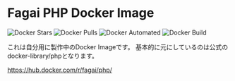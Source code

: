 # Fagai PHP Docker Image

![Docker Stars](https://img.shields.io/docker/stars/fagai/php.svg)
![Docker Pulls](https://img.shields.io/docker/pulls/fagai/php.svg)
![Docker Automated](https://img.shields.io/docker/automated/fagai/php.svg)
![Docker Build](https://img.shields.io/docker/build/fagai/php.svg)

これは自分用に製作中のDocker Imageです。
基本的に元にしているのは公式のdocker-library/phpとなります。

https://hub.docker.com/r/fagai/php/
